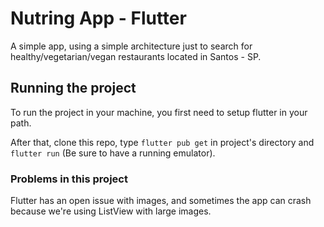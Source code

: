 # Nutring App - Flutter

A simple app, using a simple architecture just to search for healthy/vegetarian/vegan restaurants located in Santos - SP.

## Running the project

To run the project in your machine, you first need to setup flutter in your path.

After that, clone this repo, type `flutter pub get` in project's directory and `flutter run` (Be sure to have a running emulator).

### Problems in this project

Flutter has an open issue with images, and sometimes the app can crash because we're using ListView with large images.
